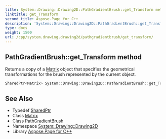 ```yaml
---
title: System::Drawing::Drawing2D::PathGradientBrush::get_Transform method
linktitle: get_Transform
second_title: Aspose.Page for C++
description: 'System::Drawing::Drawing2D::PathGradientBrush::get_Transform method. Returns a copy of a Matrix object that specifies the geometrical transformations for the brush represented by the current object in C++.'
type: docs
weight: 1500
url: /cpp/system.drawing.drawing2d/pathgradientbrush/get_transform/
---
```

## PathGradientBrush::get_Transform method


Returns a copy of a [Matrix](../../matrix/) object that specifies the geometrical transformations for the brush represented by the current object.

```cpp
SharedPtr<Matrix> System::Drawing::Drawing2D::PathGradientBrush::get_Transform() const
```

## See Also

* Typedef [SharedPtr](../../../system/sharedptr/)
* Class [Matrix](../../matrix/)
* Class [PathGradientBrush](../)
* Namespace [System::Drawing::Drawing2D](../../)
* Library [Aspose.Page for C++](../../../)
